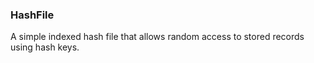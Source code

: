 ### HashFile
A simple indexed hash file that allows random access to stored records using hash keys.